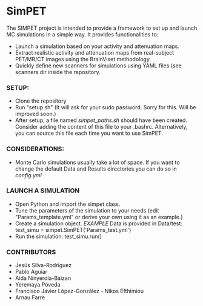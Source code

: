 # SimPET

The SIMPET project is intended to provide a framework to set up and launch MC simulations in a simple way. It provides functionalities to: 

- Launch a simulation based on your activity and attenuation maps. 
- Extract realistic activity and attenuation maps from real-subject PET/MR/CT images using the BrainViset methodology.
- Quickly define new scanners for simulations using YAML files (see scanners dir inside the repository. 

### SETUP: 

- Clone the repository
- Run "setup.sh" (It will ask for your sudo password. Sorry for this. Will be improved soon.)
- After setup, a file named *simpet_paths.sh* should have been created. Consider adding the content of this file to your .bashrc. Alternatively, you can source this file each time you want to use SimPET.

### CONSIDERATIONS:
- Monte Carlo simulations usually take a lot of space. If you want to change the default Data and Results directories you can do so in *config.yml*

### LAUNCH A SIMULATION

- Open Python and import the simpet class.
- Tune the parameters of the simulation to your needs (edit "Params_template.yml" or derive your own using it as an example.)
- Create a simulation object. _EXAMPLE_  Data is provided in Data/test: test_simu = simpet.SimPET('Params_test.yml')
- Run the simulation: test_simu.run()

### CONTRIBUTORS
- Jesús Silva-Rodríguez
- Pablo Aguiar
- Aida Ninyerola-Baizan
- Yeremaya Póveda
- Francisco Javier López-González
‪- Nikos Efthimiou‬
- Arnau Farre


